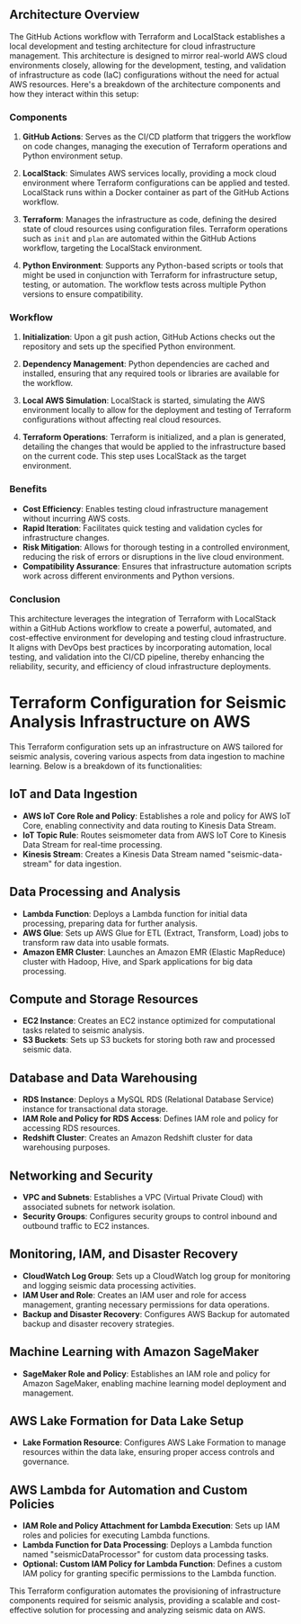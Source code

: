 ## Architecture Overview

The GitHub Actions workflow with Terraform and LocalStack establishes a local development and testing architecture for cloud infrastructure management. This architecture is designed to mirror real-world AWS cloud environments closely, allowing for the development, testing, and validation of infrastructure as code (IaC) configurations without the need for actual AWS resources. Here's a breakdown of the architecture components and how they interact within this setup:

### Components

1. **GitHub Actions**: Serves as the CI/CD platform that triggers the workflow on code changes, managing the execution of Terraform operations and Python environment setup.

2. **LocalStack**: Simulates AWS services locally, providing a mock cloud environment where Terraform configurations can be applied and tested. LocalStack runs within a Docker container as part of the GitHub Actions workflow.

3. **Terraform**: Manages the infrastructure as code, defining the desired state of cloud resources using configuration files. Terraform operations such as `init` and `plan` are automated within the GitHub Actions workflow, targeting the LocalStack environment.

4. **Python Environment**: Supports any Python-based scripts or tools that might be used in conjunction with Terraform for infrastructure setup, testing, or automation. The workflow tests across multiple Python versions to ensure compatibility.

### Workflow

1. **Initialization**: Upon a git push action, GitHub Actions checks out the repository and sets up the specified Python environment.

2. **Dependency Management**: Python dependencies are cached and installed, ensuring that any required tools or libraries are available for the workflow.

3. **Local AWS Simulation**: LocalStack is started, simulating the AWS environment locally to allow for the deployment and testing of Terraform configurations without affecting real cloud resources.

4. **Terraform Operations**: Terraform is initialized, and a plan is generated, detailing the changes that would be applied to the infrastructure based on the current code. This step uses LocalStack as the target environment.

### Benefits

- **Cost Efficiency**: Enables testing cloud infrastructure management without incurring AWS costs.
- **Rapid Iteration**: Facilitates quick testing and validation cycles for infrastructure changes.
- **Risk Mitigation**: Allows for thorough testing in a controlled environment, reducing the risk of errors or disruptions in the live cloud environment.
- **Compatibility Assurance**: Ensures that infrastructure automation scripts work across different environments and Python versions.

### Conclusion

This architecture leverages the integration of Terraform with LocalStack within a GitHub Actions workflow to create a powerful, automated, and cost-effective environment for developing and testing cloud infrastructure. It aligns with DevOps best practices by incorporating automation, local testing, and validation into the CI/CD pipeline, thereby enhancing the reliability, security, and efficiency of cloud infrastructure deployments.



# Terraform Configuration for Seismic Analysis Infrastructure on AWS

This Terraform configuration sets up an infrastructure on AWS tailored for seismic analysis, covering various aspects from data ingestion to machine learning. Below is a breakdown of its functionalities:

## IoT and Data Ingestion
- **AWS IoT Core Role and Policy**: Establishes a role and policy for AWS IoT Core, enabling connectivity and data routing to Kinesis Data Stream.
- **IoT Topic Rule**: Routes seismometer data from AWS IoT Core to Kinesis Data Stream for real-time processing.
- **Kinesis Stream**: Creates a Kinesis Data Stream named "seismic-data-stream" for data ingestion.

## Data Processing and Analysis
- **Lambda Function**: Deploys a Lambda function for initial data processing, preparing data for further analysis.
- **AWS Glue**: Sets up AWS Glue for ETL (Extract, Transform, Load) jobs to transform raw data into usable formats.
- **Amazon EMR Cluster**: Launches an Amazon EMR (Elastic MapReduce) cluster with Hadoop, Hive, and Spark applications for big data processing.

## Compute and Storage Resources
- **EC2 Instance**: Creates an EC2 instance optimized for computational tasks related to seismic analysis.
- **S3 Buckets**: Sets up S3 buckets for storing both raw and processed seismic data.

## Database and Data Warehousing
- **RDS Instance**: Deploys a MySQL RDS (Relational Database Service) instance for transactional data storage.
- **IAM Role and Policy for RDS Access**: Defines IAM role and policy for accessing RDS resources.
- **Redshift Cluster**: Creates an Amazon Redshift cluster for data warehousing purposes.

## Networking and Security
- **VPC and Subnets**: Establishes a VPC (Virtual Private Cloud) with associated subnets for network isolation.
- **Security Groups**: Configures security groups to control inbound and outbound traffic to EC2 instances.

## Monitoring, IAM, and Disaster Recovery
- **CloudWatch Log Group**: Sets up a CloudWatch log group for monitoring and logging seismic data processing activities.
- **IAM User and Role**: Creates an IAM user and role for access management, granting necessary permissions for data operations.
- **Backup and Disaster Recovery**: Configures AWS Backup for automated backup and disaster recovery strategies.

## Machine Learning with Amazon SageMaker
- **SageMaker Role and Policy**: Establishes an IAM role and policy for Amazon SageMaker, enabling machine learning model deployment and management.

## AWS Lake Formation for Data Lake Setup
- **Lake Formation Resource**: Configures AWS Lake Formation to manage resources within the data lake, ensuring proper access controls and governance.

## AWS Lambda for Automation and Custom Policies
- **IAM Role and Policy Attachment for Lambda Execution**: Sets up IAM roles and policies for executing Lambda functions.
- **Lambda Function for Data Processing**: Deploys a Lambda function named "seismicDataProcessor" for custom data processing tasks.
- **Optional: Custom IAM Policy for Lambda Function**: Defines a custom IAM policy for granting specific permissions to the Lambda function.

This Terraform configuration automates the provisioning of infrastructure components required for seismic analysis, providing a scalable and cost-effective solution for processing and analyzing seismic data on AWS.

